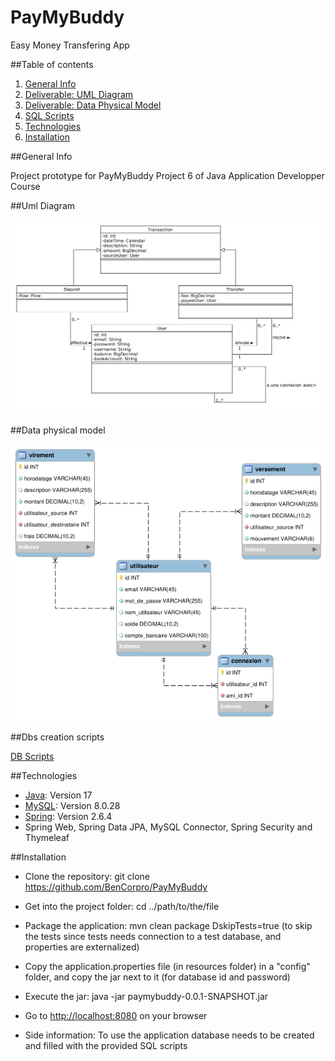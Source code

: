 # PayMyBuddy

Easy Money Transfering App

##Table of contents
1. [General Info](#general-info)
2. [Deliverable: UML Diagram](#uml-diagram)
3. [Deliverable: Data Physical Model](#data-physical-model)
4. [SQL Scripts](#dbs-creation-scripts)
5. [Technologies](#technologies)
6. [Installation](#installation)

##General Info

Project prototype for PayMyBuddy
Project 6 of Java Application Developper Course

##Uml Diagram

![UML_Diagram](./deliverables/pmb_diagrammeUML.png)


##Data physical model

![Physical_Model](./deliverables/pmb_modelephysique.png)


##Dbs creation scripts

[DB Scripts](https://github.com/BenCorpro/PayMyBuddy/tree/main/resources)


##Technologies

* [Java](https://www.oracle.com/java/technologies/downloads/): Version 17
* [MySQL](https://dev.mysql.com/downloads/mysql/): Version 8.0.28
* [Spring](https://start.spring.io/): Version 2.6.4
* Spring Web, Spring Data JPA, MySQL Connector, Spring Security and Thymeleaf


##Installation


* Clone the repository: git clone https://github.com/BenCorpro/PayMyBuddy

* Get into the project folder: cd ../path/to/the/file

* Package the application: mvn clean package DskipTests=true (to skip the tests since tests needs connection to a test database, and properties are externalized)

* Copy the application.properties file (in resources folder) in a "config" folder, and copy the jar next to it (for database id and password)

* Execute the jar: java -jar paymybuddy-0.0.1-SNAPSHOT.jar

* Go to [http://localhost:8080](http://localhost:8080) on your browser

* Side information: To use the application database needs to be created and filled with the provided SQL scripts

